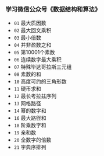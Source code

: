 ### 学习微信公众号《数据结构和算法》

- `01` 最大质因数
- `02` 最大回文乘积
- `03` 最小倍数
- `04` 并非盈数之和
- `05` 第10001个素数
- `06` 连续数字最大乘积
- `07` 特殊毕达哥拉斯三元组
- `08` 素数的和
- `10` 高度可约的三角形数
- `11` 硬币求和
- `12` 最长考拉兹序列
- `13` 网格路径
- `14` 幂的数字和
- `16` 最大路径和
- `18` 阶乘数字和
- `19` 亲和数
- `20` 全数字的倍数
- `21` 字典序排列